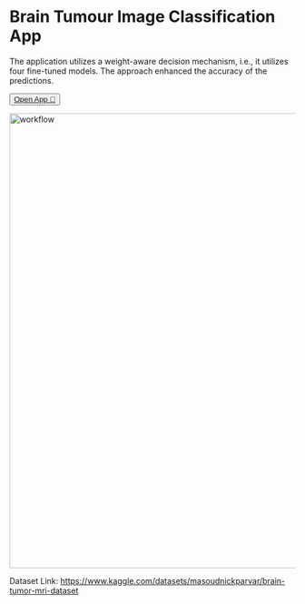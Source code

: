 # Brain Tumour Image Classification App

The application utilizes a weight-aware decision mechanism, i.e., it utilizes four fine-tuned models. The approach enhanced the accuracy of the predictions.

<button><a href="https://brain-tumour-image-classification-application-210924.streamlit.app/">Open App 🚀</a></button>

<img src="https://github.com/user-attachments/assets/fcb6727e-85a0-4715-9c4e-b72bd81e573d" alt="workflow" width="800">


Dataset Link: <a>https://www.kaggle.com/datasets/masoudnickparvar/brain-tumor-mri-dataset</a>
